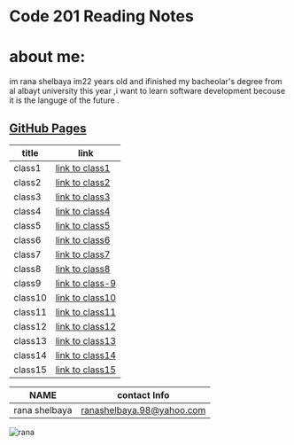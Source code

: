 # Code 201 Reading Notes
# about me:
im rana shelbaya im22 years old and ifinished my bacheolar's degree from al albayt university this year ,i want to learn software development becouse it is the languge of the future .
## [GitHub Pages](https://github.com/RANA469) 


| title | link |
| ----- | --------------------------------------------------------------- |
| class1 | [link to class1](https://rana469.github.io/reading-notes-201/class-01) |
| class2 |[link to class2](https://rana469.github.io/reading-notes-201/class-02)|
|class3|[link to class3](https://rana469.github.io/reading-notes-201/class-03)|
|class4|[link to class4](https://rana469.github.io/reading-notes-201/class-04)|
| class5|[link to class5](https://rana469.github.io/reading-notes-201/class-05)|
| class6|[link to class6](https://rana469.github.io/reading-notes-201/class-06)|
| class7| [link to class7](https://rana469.github.io/reading-notes-201/class-07) |
| class8 | [link to class8](https://rana469.github.io/reading-notes-201/class-8) |
| class9|[link to class-9](https://rana469.github.io/reading-notes-201/class-09)|
| class10 | [link to class10](https://rana469.github.io/reading-notes-201/class-10) |
| class11 |[link to class11](https://rana469.github.io/reading-notes-201/class-11)|
|class12|[link to class12](https://rana469.github.io/reading-notes-201/class-12)|
|class13|[link to class13](https://rana469.github.io/reading-notes-201/class-13)|
| class14|[link to class14](https://rana469.github.io/reading-notes-201/class-14)|
| class15|[link to class15](https://rana469.github.io/reading-notes-201/class-14-b)|

| NAME | contact Info |
|------------ | ------------- |
|rana shelbaya |ranashelbaya.98@yahoo.com|

![rana ](https://th.bing.com/th/id/OIP.d2ZlTzSoMFASlUF12NJbZgHaD3?pid=Api&w=1640&h=856&rs=1) 

